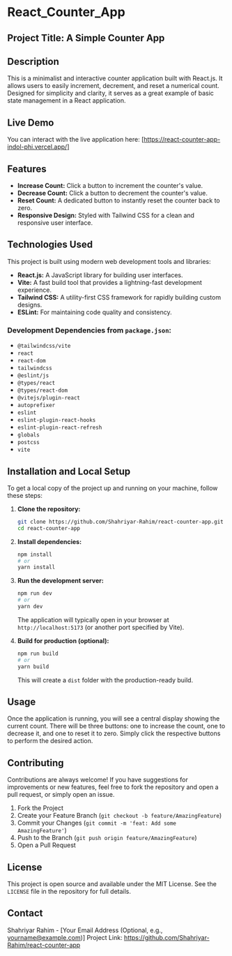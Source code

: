 # React_Counter_App

## Project Title: A Simple Counter App

## Description

This is a minimalist and interactive counter application built with React.js. It allows users to easily increment, decrement, and reset a numerical count. Designed for simplicity and clarity, it serves as a great example of basic state management in a React application.

## Live Demo

You can interact with the live application here: [https://react-counter-app-indol-phi.vercel.app/]

## Features

* **Increase Count:** Click a button to increment the counter's value.
* **Decrease Count:** Click a button to decrement the counter's value.
* **Reset Count:** A dedicated button to instantly reset the counter back to zero.
* **Responsive Design:** Styled with Tailwind CSS for a clean and responsive user interface.

## Technologies Used

This project is built using modern web development tools and libraries:

* **React.js:** A JavaScript library for building user interfaces.
* **Vite:** A fast build tool that provides a lightning-fast development experience.
* **Tailwind CSS:** A utility-first CSS framework for rapidly building custom designs.
* **ESLint:** For maintaining code quality and consistency.

### Development Dependencies from `package.json`:

* `@tailwindcss/vite`
* `react`
* `react-dom`
* `tailwindcss`
* `@eslint/js`
* `@types/react`
* `@types/react-dom`
* `@vitejs/plugin-react`
* `autoprefixer`
* `eslint`
* `eslint-plugin-react-hooks`
* `eslint-plugin-react-refresh`
* `globals`
* `postcss`
* `vite`

## Installation and Local Setup

To get a local copy of the project up and running on your machine, follow these steps:

1.  **Clone the repository:**
    ```bash
    git clone https://github.com/Shahriyar-Rahim/react-counter-app.git
    cd react-counter-app
    ```
2.  **Install dependencies:**
    ```bash
    npm install
    # or
    yarn install
    ```
3.  **Run the development server:**
    ```bash
    npm run dev
    # or
    yarn dev
    ```
    The application will typically open in your browser at `http://localhost:5173` (or another port specified by Vite).

4.  **Build for production (optional):**
    ```bash
    npm run build
    # or
    yarn build
    ```
    This will create a `dist` folder with the production-ready build.

## Usage

Once the application is running, you will see a central display showing the current count. There will be three buttons: one to increase the count, one to decrease it, and one to reset it to zero. Simply click the respective buttons to perform the desired action.

## Contributing

Contributions are always welcome! If you have suggestions for improvements or new features, feel free to fork the repository and open a pull request, or simply open an issue.

1.  Fork the Project
2.  Create your Feature Branch (`git checkout -b feature/AmazingFeature`)
3.  Commit your Changes (`git commit -m 'feat: Add some AmazingFeature'`)
4.  Push to the Branch (`git push origin feature/AmazingFeature`)
5.  Open a Pull Request

## License

This project is open source and available under the MIT License. See the `LICENSE` file in the repository for full details.

## Contact

Shahriyar Rahim - [Your Email Address (Optional, e.g., yourname@example.com)]
Project Link: https://github.com/Shahriyar-Rahim/react-counter-app
````
